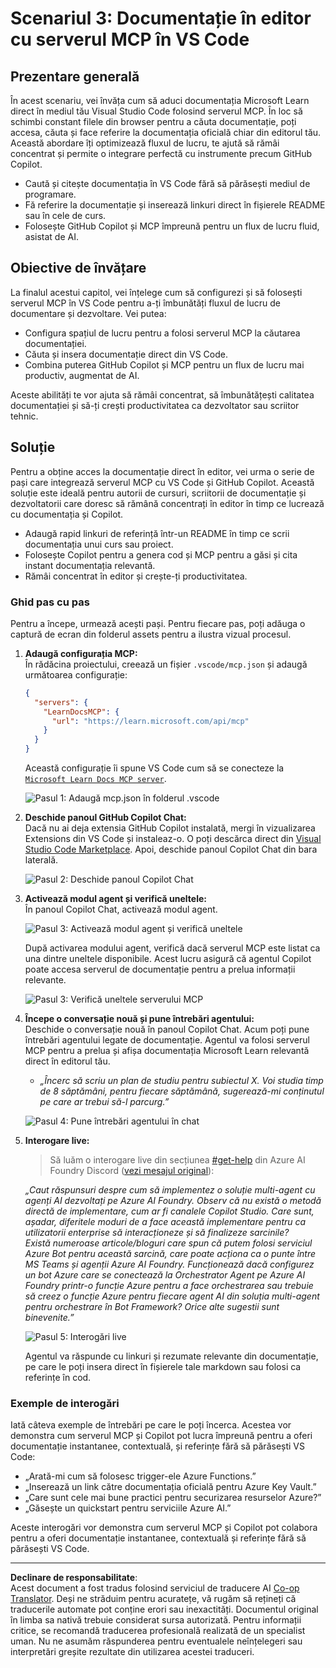 <!--
CO_OP_TRANSLATOR_METADATA:
{
  "original_hash": "db532b1ec386c9ce38c791653dc3c881",
  "translation_date": "2025-07-14T06:55:53+00:00",
  "source_file": "09-CaseStudy/docs-mcp/solution/scenario3/README.md",
  "language_code": "ro"
}
-->
# Scenariul 3: Documentație în editor cu serverul MCP în VS Code

## Prezentare generală

În acest scenariu, vei învăța cum să aduci documentația Microsoft Learn direct în mediul tău Visual Studio Code folosind serverul MCP. În loc să schimbi constant filele din browser pentru a căuta documentație, poți accesa, căuta și face referire la documentația oficială chiar din editorul tău. Această abordare îți optimizează fluxul de lucru, te ajută să rămâi concentrat și permite o integrare perfectă cu instrumente precum GitHub Copilot.

- Caută și citește documentația în VS Code fără să părăsești mediul de programare.
- Fă referire la documentație și inserează linkuri direct în fișierele README sau în cele de curs.
- Folosește GitHub Copilot și MCP împreună pentru un flux de lucru fluid, asistat de AI.

## Obiective de învățare

La finalul acestui capitol, vei înțelege cum să configurezi și să folosești serverul MCP în VS Code pentru a-ți îmbunătăți fluxul de lucru de documentare și dezvoltare. Vei putea:

- Configura spațiul de lucru pentru a folosi serverul MCP la căutarea documentației.
- Căuta și insera documentație direct din VS Code.
- Combina puterea GitHub Copilot și MCP pentru un flux de lucru mai productiv, augmentat de AI.

Aceste abilități te vor ajuta să rămâi concentrat, să îmbunătățești calitatea documentației și să-ți crești productivitatea ca dezvoltator sau scriitor tehnic.

## Soluție

Pentru a obține acces la documentație direct în editor, vei urma o serie de pași care integrează serverul MCP cu VS Code și GitHub Copilot. Această soluție este ideală pentru autorii de cursuri, scriitorii de documentație și dezvoltatorii care doresc să rămână concentrați în editor în timp ce lucrează cu documentația și Copilot.

- Adaugă rapid linkuri de referință într-un README în timp ce scrii documentația unui curs sau proiect.
- Folosește Copilot pentru a genera cod și MCP pentru a găsi și cita instant documentația relevantă.
- Rămâi concentrat în editor și crește-ți productivitatea.

### Ghid pas cu pas

Pentru a începe, urmează acești pași. Pentru fiecare pas, poți adăuga o captură de ecran din folderul assets pentru a ilustra vizual procesul.

1. **Adaugă configurația MCP:**  
   În rădăcina proiectului, creează un fișier `.vscode/mcp.json` și adaugă următoarea configurație:  
   ```json
   {
     "servers": {
       "LearnDocsMCP": {
         "url": "https://learn.microsoft.com/api/mcp"
       }
     }
   }
   ```  
   Această configurație îi spune VS Code cum să se conecteze la [`Microsoft Learn Docs MCP server`](https://github.com/MicrosoftDocs/mcp).
   
   ![Pasul 1: Adaugă mcp.json în folderul .vscode](../../../../../../translated_images/step1-mcp-json.c06a007fccc3edfaf0598a31903c9ec71476d9fd3ae6c1b2b4321fd38688ca4b.ro.png)
    
2. **Deschide panoul GitHub Copilot Chat:**  
   Dacă nu ai deja extensia GitHub Copilot instalată, mergi în vizualizarea Extensions din VS Code și instaleaz-o. O poți descărca direct din [Visual Studio Code Marketplace](https://marketplace.visualstudio.com/items?itemName=GitHub.copilot-chat). Apoi, deschide panoul Copilot Chat din bara laterală.

   ![Pasul 2: Deschide panoul Copilot Chat](../../../../../../translated_images/step2-copilot-panel.f1cc86e9b9b8cd1a85e4df4923de8bafee4830541ab255e3c90c09777fed97db.ro.png)

3. **Activează modul agent și verifică uneltele:**  
   În panoul Copilot Chat, activează modul agent.

   ![Pasul 3: Activează modul agent și verifică uneltele](../../../../../../translated_images/step3-agent-mode.cdc32520fd7dd1d149c3f5226763c1d85a06d3c041d4cc983447625bdbeff4d4.ro.png)

   După activarea modului agent, verifică dacă serverul MCP este listat ca una dintre uneltele disponibile. Acest lucru asigură că agentul Copilot poate accesa serverul de documentație pentru a prelua informații relevante.
   
   ![Pasul 3: Verifică uneltele serverului MCP](../../../../../../translated_images/step3-verify-mcp-tool.76096a6329cbfecd42888780f322370a0d8c8fa003ed3eeb7ccd23f0fc50c1ad.ro.png)

4. **Începe o conversație nouă și pune întrebări agentului:**  
   Deschide o conversație nouă în panoul Copilot Chat. Acum poți pune întrebări agentului legate de documentație. Agentul va folosi serverul MCP pentru a prelua și afișa documentația Microsoft Learn relevantă direct în editorul tău.

   - *„Încerc să scriu un plan de studiu pentru subiectul X. Voi studia timp de 8 săptămâni, pentru fiecare săptămână, sugerează-mi conținutul pe care ar trebui să-l parcurg.”*

   ![Pasul 4: Pune întrebări agentului în chat](../../../../../../translated_images/step4-prompt-chat.12187bb001605efc5077992b621f0fcd1df12023c5dce0464f8eb8f3d595218f.ro.png)

5. **Interogare live:**

   > Să luăm o interogare live din secțiunea [#get-help](https://discord.gg/D6cRhjHWSC) din Azure AI Foundry Discord ([vezi mesajul original](https://discord.com/channels/1113626258182504448/1385498306720829572)):
   
   *„Caut răspunsuri despre cum să implementez o soluție multi-agent cu agenți AI dezvoltați pe Azure AI Foundry. Observ că nu există o metodă directă de implementare, cum ar fi canalele Copilot Studio. Care sunt, așadar, diferitele moduri de a face această implementare pentru ca utilizatorii enterprise să interacționeze și să finalizeze sarcinile?  
Există numeroase articole/bloguri care spun că putem folosi serviciul Azure Bot pentru această sarcină, care poate acționa ca o punte între MS Teams și agenții Azure AI Foundry. Funcționează dacă configurez un bot Azure care se conectează la Orchestrator Agent pe Azure AI Foundry printr-o funcție Azure pentru a face orchestrarea sau trebuie să creez o funcție Azure pentru fiecare agent AI din soluția multi-agent pentru orchestrare în Bot Framework? Orice alte sugestii sunt binevenite.”*

   ![Pasul 5: Interogări live](../../../../../../translated_images/step5-live-queries.49db3e4a50bea27327e3cb18c24d263b7d134930d78e7392f9515a1c00264a7f.ro.png)

   Agentul va răspunde cu linkuri și rezumate relevante din documentație, pe care le poți insera direct în fișierele tale markdown sau folosi ca referințe în cod.

### Exemple de interogări

Iată câteva exemple de întrebări pe care le poți încerca. Acestea vor demonstra cum serverul MCP și Copilot pot lucra împreună pentru a oferi documentație instantanee, contextuală, și referințe fără să părăsești VS Code:

- „Arată-mi cum să folosesc trigger-ele Azure Functions.”
- „Inserează un link către documentația oficială pentru Azure Key Vault.”
- „Care sunt cele mai bune practici pentru securizarea resurselor Azure?”
- „Găsește un quickstart pentru serviciile Azure AI.”

Aceste interogări vor demonstra cum serverul MCP și Copilot pot colabora pentru a oferi documentație instantanee, contextuală și referințe fără să părăsești VS Code.

---

**Declinare de responsabilitate**:  
Acest document a fost tradus folosind serviciul de traducere AI [Co-op Translator](https://github.com/Azure/co-op-translator). Deși ne străduim pentru acuratețe, vă rugăm să rețineți că traducerile automate pot conține erori sau inexactități. Documentul original în limba sa nativă trebuie considerat sursa autorizată. Pentru informații critice, se recomandă traducerea profesională realizată de un specialist uman. Nu ne asumăm răspunderea pentru eventualele neînțelegeri sau interpretări greșite rezultate din utilizarea acestei traduceri.